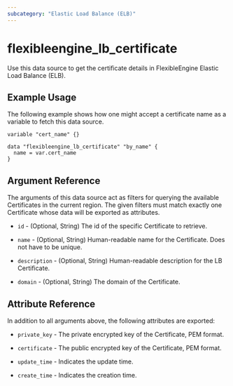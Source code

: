```yaml
---
subcategory: "Elastic Load Balance (ELB)"
---
```


# flexibleengine_lb_certificate

Use this data source to get the certificate details in FlexibleEngine Elastic Load Balance (ELB).

## Example Usage

The following example shows how one might accept a certificate name as a variable to fetch this data source.

```hcl
variable "cert_name" {}

data "flexibleengine_lb_certificate" "by_name" {
  name = var.cert_name
}
```

## Argument Reference

The arguments of this data source act as filters for querying the available Certificates in the current region.
The given filters must match exactly one Certificate whose data will be exported as attributes.

* `id` - (Optional, String) The id of the specific Certificate to retrieve.

* `name` - (Optional, String) Human-readable name for the Certificate. Does not have to be unique.

* `description` - (Optional, String) Human-readable description for the LB Certificate.

* `domain` - (Optional, String) The domain of the Certificate.

## Attribute Reference

In addition to all arguments above, the following attributes are exported:

* `private_key` - The private encrypted key of the Certificate, PEM format.

* `certificate` - The public encrypted key of the Certificate, PEM format.

* `update_time` - Indicates the update time.

* `create_time` - Indicates the creation time.

